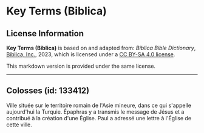 # Key Terms (Biblica)

## License Information

**Key Terms (Biblica)** is based on and adapted from: _Biblica Bible Dictionary_, [Biblica, Inc.](https://www.biblica.com/), 2023, which is licensed under a [CC BY-SA 4.0 license](https://creativecommons.org/licenses/by-sa/4.0/legalcode.en).

This markdown version is provided under the same license.



--------------------------------

## Colosses (id: 133412)

Ville située sur le territoire romain de l'Asie mineure, dans ce qui s'appelle aujourd'hui la Turquie. Épaphras y a transmis le message de Jésus et a contribué à la création d'une Église. Paul a adressé une lettre à l'Église de cette ville.


